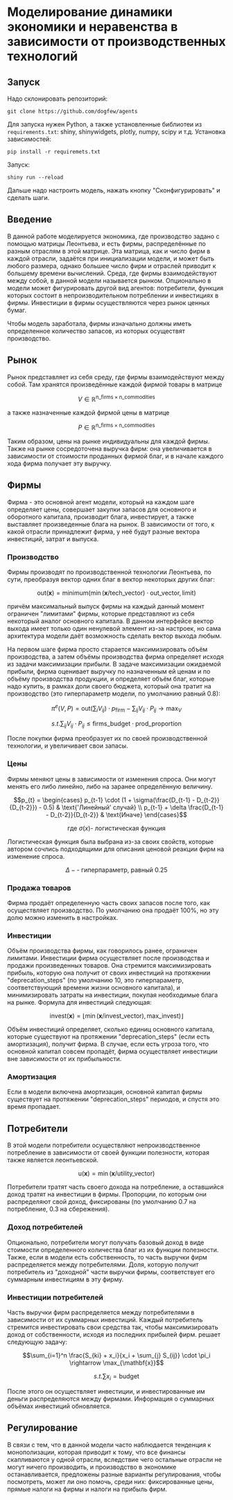 # Моделирование динамики экономики и неравенства в зависимости от производственных технологий

## Запуск

Надо склонировать репозиторий:
```
git clone https://github.com/dogfew/agents
```
Для запуска нужен Python, а также установленные библиотеи из `requirements.txt`: shiny, shinywidgets, plotly, numpy, scipy и т.д.
Установка зависимостей:

```
pip install -r requiremets.txt
```
Запуск:

```
shiny run --reload
```
Дальше надо настроить модель, нажать кнопку "Сконфигурировать" и сделать шаги. 

## Введение

В данной работе моделируется экономика, где производство задано с помощью матрицы Леонтьева, и есть фирмы, распределённые
по разным отраслям в этой матрице. Эта матрица, как и число фирм в каждой отрасли, задаётся при инициализации модели, и 
может быть любого размера, однако большее число фирм и отраслей приводит к большему времени вычислений. 
Среда, где фирмы взаимодействуют между собой, в данной модели называется рынком. 
Опционально в модели может фигурировать другой вид агентов: потребители, функция которых состоит в 
непроизводительном потреблении и инвестициях в фирмы. Инвестиции в фирмы осуществляются через рынок ценных бумаг. 

Чтобы модель заработала, фирмы изначально должны иметь определенное количество запасов, из которых осуществят производство.

## Рынок 

Рынок представляет из себя среду, где фирмы взаимодействуют между собой. Там хранятся произведённые каждой фирмой
товары в матрице
```math
V \in \mathbb{R}^{\text{n\_firms} \times \text{n\_commodities}}
```
а также назначенные каждой фирмой цены в матрице
```math
P \in \mathbb{R}^{\text{n\_firms} \times \text{n\_commodities}}
```

Таким образом, цены на рынке индивидуальны для каждой фирмы. Также на рынке сосредоточена выручка фирм: она увеличивается
в зависимости от стоимости проданных фирмой благ, и в начале каждого хода фирма получает эту выручку.


## Фирмы

Фирма - это основной агент модели, который на каждом шаге определяет цены,
совершает закупки запасов для основного и оборотного капитала, производит блага, инвестирует, а также выставляет
произведенные блага на рынок. В зависимости от того, к какой отрасли принадлежит фирма, у неё будут разные
вектора инвестиций, затрат и выпуска.


### Производство

Фирмы производят по производственной технологии Леонтьева, по сути, преобразуя вектор одних благ
в вектор некоторых других благ:
```math
\text{out}(\mathbf{x}) = \text{minimum}(
\min (\mathbf{x} / \mathbf{\text{tech\_vector}}) \cdot \mathbf{\text{out\_vector}}, \text{limit} )
```

причём максимальный выпуск фирмы на каждый данный момент ограничен "лимитами" фирмы, которые представляют
из себя некоторый аналог основного капитала.
В данном интерфейсе
вектор выхода имеет только один ненулевой элемент из-за настроек, но сама архитектура модели даёт возможность
сделать вектор выхода любым.

На первом шаге фирма просто старается
максимизировать объём производства, а затем
объёмы производства фирма определяет исходя из задачи максимизации прибыли. В задаче максимизации ожидаемой прибыли,
фирма оценивает выручку по назначенным ей ценам и по объёму производства продукции, и определяет объём благ, которые
надо купить, в рамках доли своего бюджета, который она тратит на производство (это гиперпараметр модели, по умолчанию
равный 0.8):

```math
 \pi^e (V, P) = \text{out}(\sum_{i} V_{ij}) \cdot p_{\text{firm}} - \sum_{ij} V_{ij} \cdot P_{ij}
\rightarrow \max_{V}
```
```math
s.t. \sum_{ij} V_{ij} \cdot P_{ij} \le \text{firms\_budget} \cdot \text{prod\_proportion}
```

После покупки фирма преобразует их по своей производственной технологии, и увеличивает свои запасы.


### Цены

Фирмы меняют цены в зависимости от изменения спроса. Они могут менять его либо линейно, либо
на заранее определённую величину.
```math
p_{t} =
\begin{cases}
p_{t-1} \cdot (1 + \sigma(\frac{D_{t-1} - D_{t-2}}{D_{t-2}}) - 0.5) & \text{'Линейный' случай} \\
p_{t-1} + \delta \frac{D_{t-1} - D_{t-2}}{D_{t-2}} & \text{Иначе}
\end{cases}
```
```math
\text{где } \sigma(x) \text{- логистическая функция}
```
Логистическая функция была выбрана из-за своих свойств, которые автором сочлись
подходящими для описания ценовой реакции фирм на изменение спроса.
```math 
\Delta - \text{- гиперпараметр, равный 0.25}
``` 


### Продажа товаров

Фирма продаёт определенную часть своих запасов после того, как осуществляет производство.
По умолчанию она продаёт 100%, но эту долю можно изменить в настройках.


### Инвестиции

Объём производства фирмы, как говорилось ранее, ограничен лимитами.
Инвестиции фирма осуществляет после производства и продажи произведенных товаров. Она стремится максимизировать
прибыль, которую она получит от своих инвестиций на протяжении
"deprecation_steps" (по умолчанию 10, это гиперпараметр, соответствующий времени
жизни основного капитала), и минимизировать затраты на инвестиции, покупая необходимые блага
на рынке. Формула для инвестиций следующая:
```math
\text{invest}(\mathbf{x}) = \lfloor \min (\mathbf{x} / \mathbf{\text{invest\_vector}}), \text{max\_invest}
 ) \rfloor
```
Объём инвестиций определяет, сколько единиц основного капитала, которые существуют на протяжении "deprecation_steps"
(если есть амортизация), получит фирма.
В случае, если есть угроза того, что основной капитал совсем пропадёт, фирма осуществляет инвестиции вне зависимости
от их прибыльности.

### Амортизация

Если в модели включена амортизация, основной капитал фирмы существует на протяжении "deprecation_steps" периодов, и спустя это время пропадает.

## Потребители

В этой модели потребители осуществляют непроизводственное потребление в зависимости от своей функции
полезности, которая также является леонтьевской.
```math
\text{u}(\mathbf{x}) =
\min (\mathbf{x} / \mathbf{\text{utility\_vector}})
```

Потребители тратят часть своего дохода на потребление, а оставшийся доход тратят на инвестиции в фирмы. Пропорции,
по которым они распределяют свой доход, фиксированы (по умолчанию 0.7 на потребление, 0.3 на сбережения).

### Доход потребителей

Опционально, потребители могут получать базовый доход в виде стоимости определенного количества благ из их
функции полезности. Также, если в модели есть собственность, то
часть выручки фирм распределяется между потребителями. Доля, которую получит потребитель из "доходной" части
выручки фирмы, соответствует его суммарным инвестициям в эту фирму.

### Инвестиции потребителей

Часть выручки фирм распределяется между потребителями в зависимости от их суммарных инвестиций.
Каждый потребитель стремится инвестировать свои средства так, чтобы максимизировать доход от собственности, исходя
из последних прибылей фирм.
решает следующую задачу:
```math
\sum_{i=1}^n \frac{S_{ki} + x_i}{x_i + \sum_{j} S_{ij}} \cdot \pi_i \rightarrow \max_{\mathbf{x}}
```
```math
s.t. \sum x_i = \text{budget}
```

После этого он осуществляет инвестиции, и инвестированные им деньги распределяются между фирмами. Информация о суммарных
объёмах инвестиций обновляется.


## Регулирование

В связи с тем, что в данной модели часто наблюдается тенденция к монополизации, которая
приводит к тому, что все финансы скапливаются у одной отрасли, вследствие чего остальные отрасли не могут ничего
производить, и производство в экономике останавливается, предложены разные
варианты регулирования, чтобы посмотреть, может ли оно помочь, среди них: фиксированные цены, прямые налоги на
фирмы и налоги на прибыль фирм.
